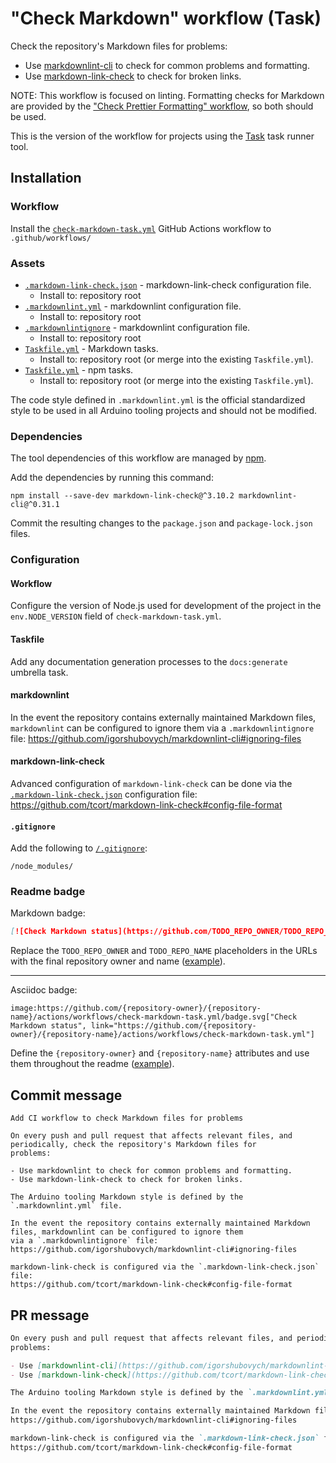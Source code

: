 # "Check Markdown" workflow (Task)

Check the repository's Markdown files for problems:

- Use [markdownlint-cli](https://github.com/igorshubovych/markdownlint-cli) to check for common problems and formatting.
- Use [markdown-link-check](https://github.com/tcort/markdown-link-check) to check for broken links.

NOTE: This workflow is focused on linting. Formatting checks for Markdown are provided by the ["Check Prettier Formatting" workflow](check-prettier-formatting-task.md), so both should be used.

This is the version of the workflow for projects using the [Task](https://taskfile.dev/#/) task runner tool.

## Installation

### Workflow

Install the [`check-markdown-task.yml`](check-markdown-task.yml) GitHub Actions workflow to `.github/workflows/`

### Assets

- [`.markdown-link-check.json`](assets/check-markdown/.markdown-link-check.json) - markdown-link-check configuration file.
  - Install to: repository root
- [`.markdownlint.yml`](assets/check-markdown/.markdownlint.yml) - markdownlint configuration file.
  - Install to: repository root
- [`.markdownlintignore`](assets/check-markdown/.markdownlintignore) - markdownlint configuration file.
  - Install to: repository root
- [`Taskfile.yml`](assets/check-markdown-task/Taskfile.yml) - Markdown tasks.
  - Install to: repository root (or merge into the existing `Taskfile.yml`).
- [`Taskfile.yml`](assets/npm-task/Taskfile.yml) - npm tasks.
  - Install to: repository root (or merge into the existing `Taskfile.yml`).

The code style defined in `.markdownlint.yml` is the official standardized style to be used in all Arduino tooling projects and should not be modified.

### Dependencies

The tool dependencies of this workflow are managed by [npm](https://www.npmjs.com/).

Add the dependencies by running this command:

```text
npm install --save-dev markdown-link-check@^3.10.2 markdownlint-cli@^0.31.1
```

Commit the resulting changes to the `package.json` and `package-lock.json` files.

### Configuration

#### Workflow

Configure the version of Node.js used for development of the project in the `env.NODE_VERSION` field of `check-markdown-task.yml`.

#### Taskfile

Add any documentation generation processes to the `docs:generate` umbrella task.

#### markdownlint

In the event the repository contains externally maintained Markdown files, `markdownlint` can be configured to ignore them via a `.markdownlintignore` file:
https://github.com/igorshubovych/markdownlint-cli#ignoring-files

#### markdown-link-check

Advanced configuration of `markdown-link-check` can be done via the [`.markdown-link-check.json`](assets/check-markdown/.markdown-link-check.json) configuration file:
https://github.com/tcort/markdown-link-check#config-file-format

#### `.gitignore`

Add the following to [`/.gitignore`](https://git-scm.com/docs/gitignore):

```
/node_modules/
```

### Readme badge

Markdown badge:

```markdown
[![Check Markdown status](https://github.com/TODO_REPO_OWNER/TODO_REPO_NAME/actions/workflows/check-markdown-task.yml/badge.svg)](https://github.com/TODO_REPO_OWNER/TODO_REPO_NAME/actions/workflows/check-markdown-task.yml)
```

Replace the `TODO_REPO_OWNER` and `TODO_REPO_NAME` placeholders in the URLs with the final repository owner and name ([example](https://raw.githubusercontent.com/arduino-libraries/ArduinoIoTCloud/master/README.md)).

---

Asciidoc badge:

```adoc
image:https://github.com/{repository-owner}/{repository-name}/actions/workflows/check-markdown-task.yml/badge.svg["Check Markdown status", link="https://github.com/{repository-owner}/{repository-name}/actions/workflows/check-markdown-task.yml"]
```

Define the `{repository-owner}` and `{repository-name}` attributes and use them throughout the readme ([example](https://raw.githubusercontent.com/arduino-libraries/WiFiNINA/master/README.adoc)).

## Commit message

```
Add CI workflow to check Markdown files for problems

On every push and pull request that affects relevant files, and periodically, check the repository's Markdown files for
problems:

- Use markdownlint to check for common problems and formatting.
- Use markdown-link-check to check for broken links.

The Arduino tooling Markdown style is defined by the `.markdownlint.yml` file.

In the event the repository contains externally maintained Markdown files, markdownlint can be configured to ignore them
via a `.markdownlintignore` file:
https://github.com/igorshubovych/markdownlint-cli#ignoring-files

markdown-link-check is configured via the `.markdown-link-check.json` file:
https://github.com/tcort/markdown-link-check#config-file-format
```

## PR message

```markdown
On every push and pull request that affects relevant files, and periodically, check the repository's Markdown files for
problems:

- Use [markdownlint-cli](https://github.com/igorshubovych/markdownlint-cli) to check for common problems and formatting.
- Use [markdown-link-check](https://github.com/tcort/markdown-link-check) to check for broken links.

The Arduino tooling Markdown style is defined by the `.markdownlint.yml` file.

In the event the repository contains externally maintained Markdown files, markdownlint can be configured to ignore them via a `.markdownlintignore` file:
https://github.com/igorshubovych/markdownlint-cli#ignoring-files

markdown-link-check is configured via the `.markdown-link-check.json` file:
https://github.com/tcort/markdown-link-check#config-file-format
```
